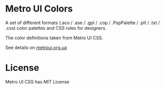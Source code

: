 # Metro UI Colors

A set of different formats (.aco / .ase / .gpl / .cop / .PspPalette /
.plt / .txt / .css) color palettes and CSS rules for designers.

The color definitions taken from Metro UI CSS.

See details on [metroui.org.ua][]

# License

Metro UI CSS has MIT License

  [metroui.org.ua]: http://metroui.org.ua
